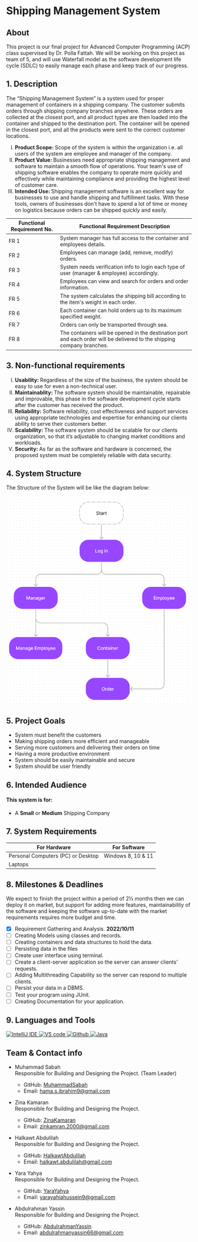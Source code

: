 # Shipping Management System

## About
This project is our final project for Advanced Computer Programming (ACP) class supervised by Dr. Polla Fattah. 
We will be working on this project as team of 5,
and will use Waterfall model as the software development life cycle (SDLC) to easily manage each phase and keep track of our progress.

## 1. Description
   The “Shipping Management System” is a system used for proper management of containers in a shipping company. The customer submits orders through shipping company      branches anywhere. These orders are collected at the closest port, and all product types are then loaded into the container and shipped to the destination port. The    container will be opened in the closest port, and all the products were sent to the correct customer locations.
  
<ol type="I">
   <li>
    <strong>
     Product Scope:
    </strong>
   Scope of the system is within the organization i.e. all users of the system are employee and manager of the company.
   </li>
   <li>
      <strong>
       Product Value:
      </strong>
   Businesses need appropriate shipping management and software to maintain a smooth flow of operations. Your team's use of shipping software enables the company to      operate more quickly and effectively while maintaining compliance and providing the highest level of customer care.
   </li>
   <li>
      <strong>
       Intended Use:
      </strong>
   Shipping management software is an excellent way for businesses to use and handle shipping and fulfillment tasks. With these tools, owners of businesses don't have    to spend a lot of time or money on logistics because orders can be shipped quickly and easily.
   </li>
</ol>

| Functional Requirement No. | Functional Requirement Description | 
|----------------------------|------------------------------------|
|          FR 1              |System manager has full access to the container and employees details.                                    |   
|          FR 2              |               Employees can manage (add, remove, modify) orders.                     |    
|          FR 3              |           System needs verification info to login each type of user (manager & employee) accordingly.                         |    
|          FR 4              |        Employees can view and search for orders and order information.                            |    
|          FR 5              |              The system calculates the shipping bill according to the item's weight in each order.                      |    
|          FR 6              |               Each container can hold orders up to its maximum specified weight.                     |    
|          FR 7              |               Orders can only be transported through sea.                     |    
|          FR 8              |               The containers will be opened in the destination port and each order will be delivered to the shipping company branches. 

## 3. Non-functional requirements

<ol type="I">
   <li>
    <strong>
      Usability:
    </strong>
   Regardless of the size of the business, the system should be easy to use for even a non-technical user.
   </li>
   <li>
     <strong>
      Maintainablity:
     </strong>
         The software system should be maintainable, repairable and improvable, this phase in the software development cycle starts after the customer has received the          product.
   </li>
   <li>
      <strong>
        Reliability:
      </strong>
Software reliability, cost effectiveness and support services using appropriate technologies and expertise for enhancing our clients ability to serve their customers better.
   </li>
   <li>
      <strong>
        Scalability:
      </strong>
The software system should be scalable for our clients organization, so that it’s adjustable to changing market conditions and workloads.
   </li>
   <li>
      <strong>
         Security:
      </strong>
As far as the software and hardware is concerned, the proposed
system must be completely reliable with data security.
   </li>
</ol>

## 4. System Structure  

The Structure of the System will be like the diagram below:

![Diagram](./images/diagram.png)

## 5. Project Goals
<ul>
   <li>
      System must benefit the customers
   </li>
   <li>
     Making shipping orders more efficient and manageable
   </li>
   <li>
     Serving more customers and delivering their orders on time
   </li>
   <li>
     Having a more productive environment
   </li>
   <li>
     System should be easily maintainable and secure
   </li>
   <li>
     System should be user friendly
   </li>
</ul>

## 6. Intended Audience
#### This system is for:
   - A **Small** or **Medium** Shipping Company


## 7. System Requirements

| For Hardware | For Software | 
|--------------|--------------|
| Personal Computers (PC) or Desktop          | Windows 8, 10 & 11       |   
| Laptops      |              | 
   
## 8. Milestones & Deadlines

We expect to finish the project within a period of 2½ months then we can deploy it on market, but support for adding more features, maintainability of the software and keeping the software up-to-date with the market requirements requires more budget and time.
- [x] Requirement Gathering and Analysis. **2022/10/11**
- [ ] Creating Models using classes and records.
- [ ] Creating containers and data structures to hold the data.
- [ ] Persisting data in the files
- [ ] Create user interface using terminal.
- [ ] Create a client-server application so the server can answer clients' requests.
- [ ] Adding Multithreading Capability so the server can respond to multiple clients.
- [ ] Persist your data in a DBMS.
- [ ] Test your program using JUnit.
- [ ] Creating Documentation for your application.

## 9. Languages and Tools

<p align="left">
    <a href="https://www.jetbrains.com/idea/" target="_blank" rel="noreferrer"> <img src="https://upload.wikimedia.org/wikipedia/commons/thumb/9/9c/IntelliJ_IDEA_Icon.svg/768px-IntelliJ_IDEA_Icon.svg.png?20200803071016" alt="IntelliJ IDE" width="40" height="40"/> </a> 
  <a href="https://code.visualstudio.com/" target="_blank" rel="noreferrer"> <img src="https://www.vectorlogo.zone/logos/visualstudio_code/visualstudio_code-icon.svg" alt="VS code" width="40" height="40"/> </a> 
     <a href="https://github.com/" target="_blank" rel="noreferrer"> <img src="https://github.githubassets.com/images/modules/logos_page/GitHub-Mark.png" alt="Github" width="40" height="40"/> </a>
    <a href="https://www.oracle.com/java/technologies/" target="_blank" rel="noreferrer"> <img src="https://www.vectorlogo.zone/logos/java/java-icon.svg" alt="Java" width="40" height="40"/> </a> 
</p>

## Team & Contact info

- Muhammad Sabah    
Responsible for Building and Designing the Project. (Team Leader)
   - GitHub: [MuhammadSabah](https://github.com/MuhammadSabah) 
   - Email: <a href="mailto:hama.s.ibrahim9@gmail.com">hama.s.ibrahim9@gmail.com</a>

- Zina Kamaran    
Responsible for Building and Designing the Project.
   - GitHub: [ZinaKamaran](https://github.com/Zinkamran) 
   - Email: <a href="mailto:zinkamran.2000@gmail.com">zinkamran.2000@gmail.com</a>
  


- Halkawt Abdulilah    
Responsible for Building and Designing the Project.
   - GitHub: [HalkawtAbdulilah](https://github.com/Halkawt-Abdulilah) 
   - Email: <a href="mailto:halkawt.abdulilah@gmail.com">halkawt.abdulilah@gmail.com</a>

- Yara Yahya   
Responsible for Building and Designing the Project.
   - GitHub: [YaraYahya](https://github.com/YaraYahya) 
    - Email: <a href="mailto:yarayahiahussein9@gmail.com">yarayahiahussein9@gmail.com</a>

- Abdulrahman Yassin      
Responsible for Building and Designing the Project.
   - GitHub: [AbdulrahmanYassin](https://github.com/abdulrahman1242002) 
   - Email: <a href="mailto:abdulrahmanyassin66@gmail.com">abdulrahmanyassin66@gmail.com</a>
